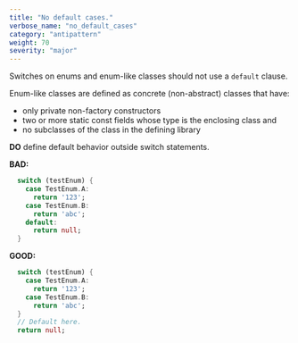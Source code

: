 ```yaml
---
title: "No default cases."
verbose_name: "no_default_cases"
category: "antipattern"
weight: 70
severity: "major"
---
```

Switches on enums and enum-like classes should not use a `default` clause.

Enum-like classes are defined as concrete (non-abstract) classes that have:
  * only private non-factory constructors
  * two or more static const fields whose type is the enclosing class and
  * no subclasses of the class in the defining library

**DO** define default behavior outside switch statements.

**BAD:**
```dart
  switch (testEnum) {
    case TestEnum.A:
      return '123';
    case TestEnum.B:
      return 'abc';
    default:
      return null;
  }
```

**GOOD:**
```dart
  switch (testEnum) {
    case TestEnum.A:
      return '123';
    case TestEnum.B:
      return 'abc';
  }
  // Default here.
  return null;
```
